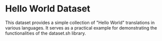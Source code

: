 # Hello World Dataset

This dataset provides a simple collection of "Hello World" translations in various languages. It serves as a practical example for demonstrating the functionalities of the dataset.sh library.
